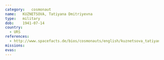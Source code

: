 ```yaml
---
category:	cosmonaut
name:	KUZNETSOVA, Tatiyana Dmitriyevna 
type:	military
dob:	1941-07-14
country:
  - URS
references:
  - http://www.spacefacts.de/bios/cosmonauts/english/kuznetsova_tatiyana.htm
missions:
evas:
---
```


